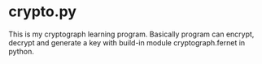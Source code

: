 # crypto.py
This is my cryptograph learning program. Basically program can encrypt, decrypt and generate a key with build-in module cryptograph.fernet in python.
